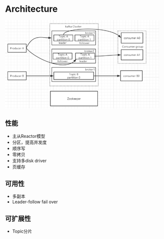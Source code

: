 # Architecture

![image](image.png)

## 性能

- 主从Reactor模型
- 分区，提高并发度
- 顺序写
- 零拷贝
- 支持多disk driver
- 页缓存


## 可用性

- 多副本
- Leader-follow fail over

## 可扩展性

- Topic分片
